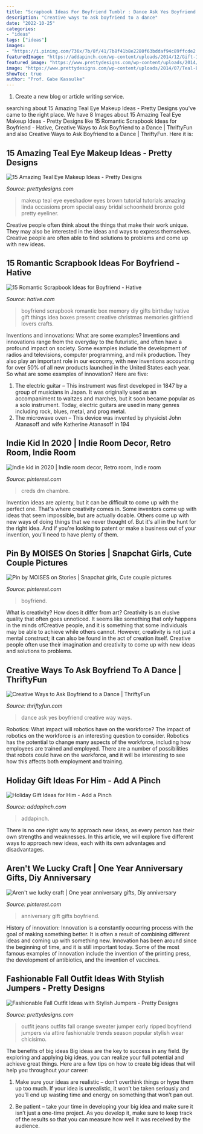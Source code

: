 ```yaml
---
title: "Scrapbook Ideas For Boyfriend Tumblr : Dance Ask Yes Boyfriend Creative Way Ways"
description: "Creative ways to ask boyfriend to a dance"
date: "2022-10-25"
categories:
- "ideas"
tags: ["ideas"]
images:
- "https://i.pinimg.com/736x/7b/8f/41/7b8f41b8e2280f63bddaf94c89ffcde2.jpg"
featuredImage: "https://addapinch.com/wp-content/uploads/2014/12/Gift-Ideas-for-him-2014-1.jpg"
featured_image: "https://www.prettydesigns.com/wp-content/uploads/2014/10/Orange-Jumper-Outfit-with-Ripped-Jeans.jpg"
image: "https://www.prettydesigns.com/wp-content/uploads/2014/07/Teal-Eye-Makeup-Tutorial.jpg"
ShowToc: true
author: "Prof. Gabe Kassulke"
---
```



1. Create a new blog or article writing service.

	

		
searching about 15 Amazing Teal Eye Makeup Ideas - Pretty Designs you've came to the right place. We have 8 Images about 15 Amazing Teal Eye Makeup Ideas - Pretty Designs like 15 Romantic Scrapbook Ideas for Boyfriend - Hative, Creative Ways to Ask Boyfriend to a Dance | ThriftyFun and also Creative Ways to Ask Boyfriend to a Dance | ThriftyFun. Here it is:
		
    
## 15 Amazing Teal Eye Makeup Ideas - Pretty Designs

<img loading=lazy src="https://www.prettydesigns.com/wp-content/uploads/2014/07/Teal-Eye-Makeup-Tutorial.jpg" onerror="this.onerror=null;this.src='https://tse1.mm.bing.net/th?id=OIP.C6wuTRqd1yGf7iMDk2JebAHaRE&amp;pid=15.1';" alt="15 Amazing Teal Eye Makeup Ideas - Pretty Designs">

_Source: prettydesigns.com_

>makeup teal eye eyeshadow eyes brown tutorial tutorials amazing linda occasions prom special easy bridal schoonheid bronze gold pretty eyeliner. 

	

Creative people often think about the things that make their work unique. They may also be interested in the ideas and ways to express themselves. Creative people are often able to find solutions to problems and come up with new ideas.

    
## 15 Romantic Scrapbook Ideas For Boyfriend - Hative

<img loading=lazy src="https://hative.com/wp-content/uploads/2014/06/scrapbook-ideas-for-boyfriend/14-scrapbook-ideas-for-lovers.jpg" onerror="this.onerror=null;this.src='https://tse3.mm.bing.net/th?id=OIP.7yqCcXCTzDaVwZay9thIkAHaJ4&amp;pid=15.1';" alt="15 Romantic Scrapbook Ideas for Boyfriend - Hative">

_Source: hative.com_

>boyfriend scrapbook romantic box memory diy gifts birthday hative gift things idea boxes present creative christmas memories girlfriend lovers crafts. 

	

Inventions and innovations: What are some examples?
Inventions and innovations range from the everyday to the futuristic, and often have a profound impact on society. Some examples include the development of radios and televisions, computer programming, and milk production. They also play an important role in our economy, with new inventions accounting for over 50% of all new products launched in the United States each year. So what are some examples of innovation? Here are five: 
1) The electric guitar – This instrument was first developed in 1847 by a group of musicians in Japan. It was originally used as an accompaniment to waltzes and marches, but it soon became popular as a solo instrument. Today, electric guitars are used in many genres including rock, blues, metal, and prog metal. 
2) The microwave oven – This device was invented by physicist John Atanasoff and wife Katherine Atanasoff in 194
    
## Indie Kid In 2020 | Indie Room Decor, Retro Room, Indie Room

<img loading=lazy src="https://i.pinimg.com/736x/76/70/36/7670365b7c60a7a2970f65cef1d76509.jpg" onerror="this.onerror=null;this.src='https://tse2.mm.bing.net/th?id=OIP.KARGp0l7CvcRMa9pw2a_SAHaNG&amp;pid=15.1';" alt="Indie kid in 2020 | Indie room decor, Retro room, Indie room">

_Source: pinterest.com_

>creds dm chambre. 

	

Invention ideas are aplenty, but it can be difficult to come up with the perfect one. That's where creativity comes in. Some inventors come up with ideas that seem impossible, but are actually doable. Others come up with new ways of doing things that we never thought of. But it's all in the hunt for the right idea. And if you're looking to patent or make a business out of your invention, you'll need to have plenty of them.

    
## Pin By MOISES On Stories | Snapchat Girls, Cute Couple Pictures

<img loading=lazy src="https://i.pinimg.com/736x/7b/8f/41/7b8f41b8e2280f63bddaf94c89ffcde2.jpg" onerror="this.onerror=null;this.src='https://tse3.mm.bing.net/th?id=OIP.RNCB_3vv-dgsOjkywh8UMwHaNK&amp;pid=15.1';" alt="Pin by MOISES on Stories | Snapchat girls, Cute couple pictures">

_Source: pinterest.com_

>boyfriend. 

	

What is creativity? How does it differ from art?
Creativity is an elusive quality that often goes unnoticed. It seems like something that only happens in the minds ofCreative people, and it is something that some individuals may be able to achieve while others cannot. However, creativity is not just a mental construct; it can also be found in the act of creation itself. Creative people often use their imagination and creativity to come up with new ideas and solutions to problems.

    
## Creative Ways To Ask Boyfriend To A Dance | ThriftyFun

<img loading=lazy src="https://img.thrfun.com/img/130/796/feedback_image_l.jpg" onerror="this.onerror=null;this.src='https://tse4.mm.bing.net/th?id=OIP.qrJfj4uxDFt5Uq69ATGQgwAAAA&amp;pid=15.1';" alt="Creative Ways to Ask Boyfriend to a Dance | ThriftyFun">

_Source: thriftyfun.com_

>dance ask yes boyfriend creative way ways. 

	

Robotics: What impact will robotics have on the workforce?
The impact of robotics on the workforce is an interesting question to consider. Robotics has the potential to change many aspects of the workforce, including how employees are trained and employed. There are a number of possibilities that robots could have on the workforce, and it will be interesting to see how this affects both employment and training.

    
## Holiday Gift Ideas For Him - Add A Pinch

<img loading=lazy src="https://addapinch.com/wp-content/uploads/2014/12/Gift-Ideas-for-him-2014-1.jpg" onerror="this.onerror=null;this.src='https://tse4.mm.bing.net/th?id=OIP.aXbKhcJbH1_twco4Bb4QGwHaLm&amp;pid=15.1';" alt="Holiday Gift Ideas for Him - Add a Pinch">

_Source: addapinch.com_

>addapinch. 

	

There is no one right way to approach new ideas, as every person has their own strengths and weaknesses. In this article, we will explore five different ways to approach new ideas, each with its own advantages and disadvantages.

    
## Aren&#039;t We Lucky Craft | One Year Anniversary Gifts, Diy Anniversary

<img loading=lazy src="https://i.pinimg.com/736x/b9/09/a8/b909a88ae9882c11551f0418e713ff1c.jpg" onerror="this.onerror=null;this.src='https://tse2.mm.bing.net/th?id=OIP.1Q8mwKEKCX-IieQyrv45TwHaFj&amp;pid=15.1';" alt="Aren&#039;t we lucky craft | One year anniversary gifts, Diy anniversary">

_Source: pinterest.com_

>anniversary gift gifts boyfriend. 

	

History of innovation:
Innovation is a constantly occurring process with the goal of making something better. It is often a result of combining different ideas and coming up with something new. Innovation has been around since the beginning of time, and it is still important today. Some of the most famous examples of innovation include the invention of the printing press, the development of antibiotics, and the invention of vaccines.

    
## Fashionable Fall Outfit Ideas With Stylish Jumpers - Pretty Designs

<img loading=lazy src="https://www.prettydesigns.com/wp-content/uploads/2014/10/Orange-Jumper-Outfit-with-Ripped-Jeans.jpg" onerror="this.onerror=null;this.src='https://tse2.mm.bing.net/th?id=OIP.G99dcSe8vZEkUGF6IsTEowHaK2&amp;pid=15.1';" alt="Fashionable Fall Outfit Ideas with Stylish Jumpers - Pretty Designs">

_Source: prettydesigns.com_

>outfit jeans outfits fall orange sweater jumper early ripped boyfriend jumpers via attire fashionable trends season popular stylish wear chicisimo. 

	

The benefits of big ideas
Big ideas are the key to success in any field. By exploring and applying big ideas, you can realize your full potential and achieve great things. Here are a few tips on how to create big ideas that will help you throughout your career:
1. Make sure your ideas are realistic – don’t overthink things or hype them up too much. If your idea is unrealistic, it won’t be taken seriously and you’ll end up wasting time and energy on something that won’t pan out.

2. Be patient – take your time in developing your big idea and make sure it isn’t just a one-time project. As you develop it, make sure to keep track of the results so that you can measure how well it was received by the audience.


